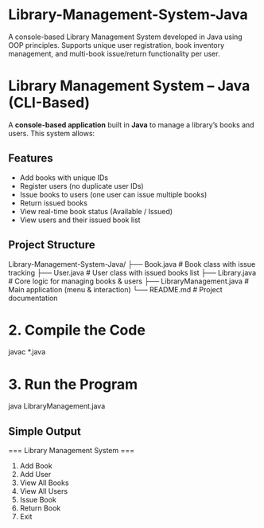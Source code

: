 # Library-Management-System-Java
A console-based Library Management System developed in Java using OOP principles. Supports unique user registration, book inventory management, and multi-book issue/return functionality per user.
# Library Management System – Java (CLI-Based)
A **console-based application** built in **Java** to manage a library’s books and users. This system allows:
##  Features
-  Add books with unique IDs
- Register users (no duplicate user IDs)
- Issue books to users (one user can issue multiple books)
- Return issued books
- View real-time book status (Available / Issued)
- View users and their issued book list

##  Project Structure
Library-Management-System-Java/
├── Book.java # Book class with issue tracking
├── User.java # User class with issued books list
├── Library.java # Core logic for managing books & users
├── LibraryManagement.java # Main application (menu & interaction)
└── README.md # Project documentation

# 2. Compile the Code
javac *.java

# 3. Run the Program
java LibraryManagement.java
## Simple Output
=== Library Management System ===
1. Add Book
2. Add User
3. View All Books
4. View All Users
5. Issue Book
6. Return Book
7. Exit
